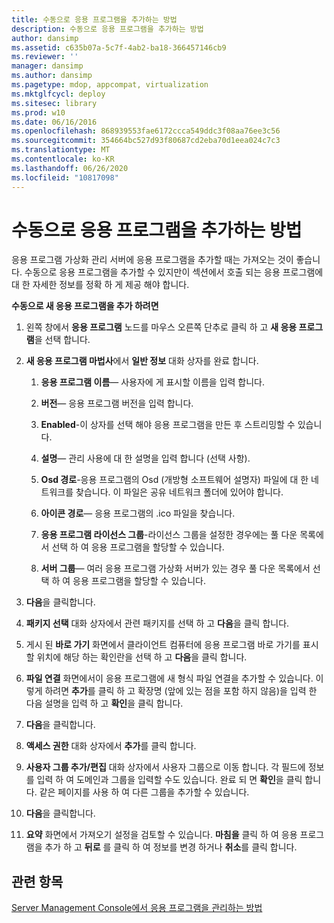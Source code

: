 ```yaml
---
title: 수동으로 응용 프로그램을 추가하는 방법
description: 수동으로 응용 프로그램을 추가하는 방법
author: dansimp
ms.assetid: c635b07a-5c7f-4ab2-ba18-366457146cb9
ms.reviewer: ''
manager: dansimp
ms.author: dansimp
ms.pagetype: mdop, appcompat, virtualization
ms.mktglfcycl: deploy
ms.sitesec: library
ms.prod: w10
ms.date: 06/16/2016
ms.openlocfilehash: 868939553fae6172ccca549ddc3f08aa76ee3c56
ms.sourcegitcommit: 354664bc527d93f80687cd2eba70d1eea024c7c3
ms.translationtype: MT
ms.contentlocale: ko-KR
ms.lasthandoff: 06/26/2020
ms.locfileid: "10817098"
---
```

# 수동으로 응용 프로그램을 추가하는 방법


응용 프로그램 가상화 관리 서버에 응용 프로그램을 추가할 때는 가져오는 것이 좋습니다. 수동으로 응용 프로그램을 추가할 수 있지만이 섹션에서 호출 되는 응용 프로그램에 대 한 자세한 정보를 정확 하 게 제공 해야 합니다.

**수동으로 새 응용 프로그램을 추가 하려면**

1.  왼쪽 창에서 **응용 프로그램** 노드를 마우스 오른쪽 단추로 클릭 하 고 **새 응용 프로그램**을 선택 합니다.

2.  **새 응용 프로그램 마법사**에서 **일반 정보** 대화 상자를 완료 합니다.

    1.  **응용 프로그램 이름**— 사용자에 게 표시할 이름을 입력 합니다.

    2.  **버전**— 응용 프로그램 버전을 입력 합니다.

    3.  **Enabled**-이 상자를 선택 해야 응용 프로그램을 만든 후 스트리밍할 수 있습니다.

    4.  **설명**— 관리 사용에 대 한 설명을 입력 합니다 (선택 사항).

    5.  **Osd 경로**-응용 프로그램의 Osd (개방형 소프트웨어 설명자) 파일에 대 한 네트워크를 찾습니다. 이 파일은 공유 네트워크 폴더에 있어야 합니다.

    6.  **아이콘 경로**— 응용 프로그램의 .ico 파일을 찾습니다.

    7.  **응용 프로그램 라이선스 그룹**-라이선스 그룹을 설정한 경우에는 풀 다운 목록에서 선택 하 여 응용 프로그램을 할당할 수 있습니다.

    8.  **서버 그룹**— 여러 응용 프로그램 가상화 서버가 있는 경우 풀 다운 목록에서 선택 하 여 응용 프로그램을 할당할 수 있습니다.

3.  **다음**을 클릭합니다.

4.  **패키지 선택** 대화 상자에서 관련 패키지를 선택 하 고 **다음**을 클릭 합니다.

5.  게시 된 **바로 가기** 화면에서 클라이언트 컴퓨터에 응용 프로그램 바로 가기를 표시할 위치에 해당 하는 확인란을 선택 하 고 **다음**을 클릭 합니다.

6.  **파일 연결** 화면에서이 응용 프로그램에 새 형식 파일 연결을 추가할 수 있습니다. 이렇게 하려면 **추가**를 클릭 하 고 확장명 (앞에 있는 점을 포함 하지 않음)을 입력 한 다음 설명을 입력 하 고 **확인**을 클릭 합니다.

7.  **다음**을 클릭합니다.

8.  **액세스 권한** 대화 상자에서 **추가**를 클릭 합니다.

9.  **사용자 그룹 추가/편집** 대화 상자에서 사용자 그룹으로 이동 합니다. 각 필드에 정보를 입력 하 여 도메인과 그룹을 입력할 수도 있습니다. 완료 되 면 **확인**을 클릭 합니다. 같은 페이지를 사용 하 여 다른 그룹을 추가할 수 있습니다.

10. **다음**을 클릭합니다.

11. **요약** 화면에서 가져오기 설정을 검토할 수 있습니다. **마침을** 클릭 하 여 응용 프로그램을 추가 하 고 **뒤로** 를 클릭 하 여 정보를 변경 하거나 **취소**를 클릭 합니다.

## 관련 항목


[Server Management Console에서 응용 프로그램을 관리하는 방법](how-to-manage-applications-in-the-server-management-console.md)

 

 





